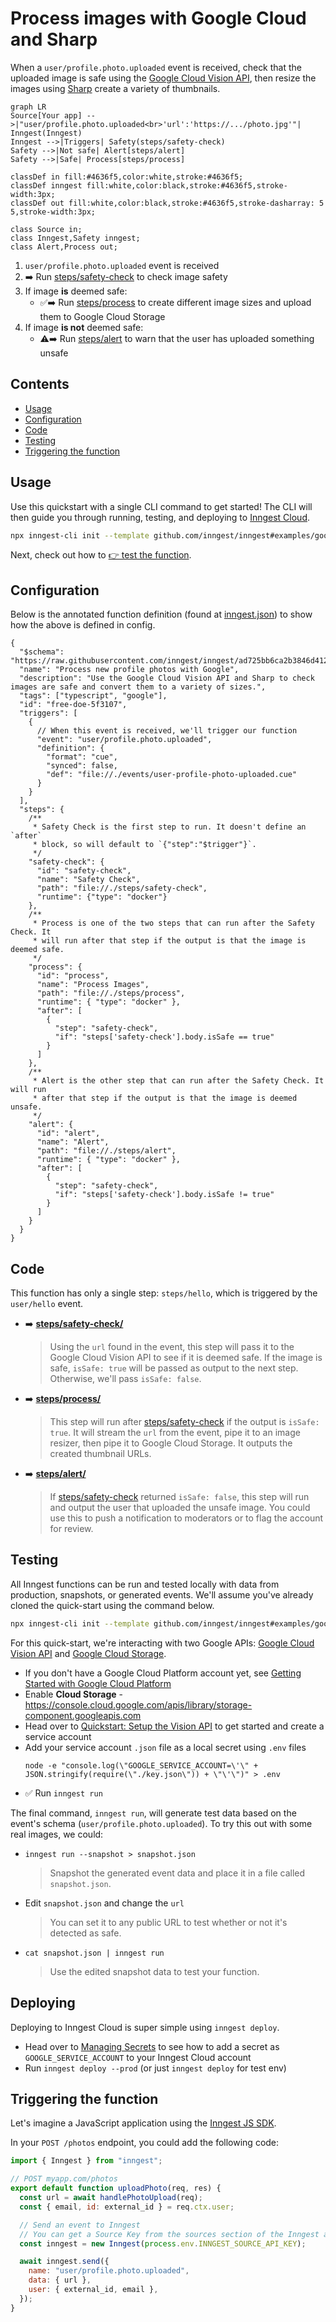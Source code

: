 # Process images with Google Cloud and Sharp

<!-- Insert a short summary of the function. It should be no longer than a single paragraph -->

When a `user/profile.photo.uploaded` event is received, check that the uploaded image is safe using the [Google Cloud Vision API](https://cloud.google.com/vision), then resize the images using [Sharp](https://www.npmjs.com/package/sharp) create a variety of thumbnails.

<!-- Define a flowchart to visually show how the function will work -->
<!-- https://mermaid.live/ is a great tool for this, and docs are at https://mermaid-js.github.io/mermaid/#/flowchart -->
```mermaid
graph LR
Source[Your app] -->|"user/profile.photo.uploaded<br>'url':'https://.../photo.jpg'"| Inngest(Inngest)
Inngest -->|Triggers| Safety(steps/safety-check)
Safety -->|Not safe| Alert[steps/alert]
Safety -->|Safe| Process[steps/process]

classDef in fill:#4636f5,color:white,stroke:#4636f5;
classDef inngest fill:white,color:black,stroke:#4636f5,stroke-width:3px;
classDef out fill:white,color:black,stroke:#4636f5,stroke-dasharray: 5 5,stroke-width:3px;

class Source in;
class Inngest,Safety inngest;
class Alert,Process out;
```

<!-- To go along with the visual diagram, you can optionally add some numbered steps here to show the same flow -->
<!-- This may not always be required or appropriate, e.g. if there are some async actions happening -->
1. `user/profile.photo.uploaded` event is received
2. ➡️ Run [steps/safety-check](steps/safety-check) to check image safety
3. If image **is** deemed safe:
   - ✅➡️ Run [steps/process](steps/process) to create different image sizes and upload them to Google Cloud Storage
4. If image **is not** deemed safe:
   - ⚠️➡️ Run [steps/alert](steps/alert) to warn that the user has uploaded something unsafe

## Contents

<!-- A table of contents for your example, covering a few key areas -->
- [Usage](#usage)
- [Configuration](#configuration)
- [Code](#code)
- [Testing](#testing)
- [Triggering the function](#triggering-the-function)

## Usage

<!-- A quick view of how to get started with the template. -->
<!-- The CLI can guide them -->
Use this quickstart with a single CLI command to get started! The CLI will then guide you through running, testing, and deploying to [Inngest Cloud](https//inngest.com/sign-up?ref=github-example).

```sh
npx inngest-cli init --template github.com/inngest/inngest#examples/google-process-images
```

Next, check out how to [👉 test the function](#testing).

## Configuration

<!-- An annotated version of the `inngest.json|cue` file to help the user firm up the understanding of how the config works.-->

Below is the annotated function definition (found at [inngest.json](/inngest.json)) to show how the above is defined in config.

```jsonc
{
  "$schema": "https://raw.githubusercontent.com/inngest/inngest/ad725bb6ca2b3846d412beb6ea8046e27a233154/schema.json",
  "name": "Process new profile photos with Google",
  "description": "Use the Google Cloud Vision API and Sharp to check images are safe and convert them to a variety of sizes.",
  "tags": ["typescript", "google"],
  "id": "free-doe-5f3107",
  "triggers": [
    {
      // When this event is received, we'll trigger our function
      "event": "user/profile.photo.uploaded",
      "definition": {
        "format": "cue",
        "synced": false,
        "def": "file://./events/user-profile-photo-uploaded.cue"
      }
    }
  ],
  "steps": {
    /**
     * Safety Check is the first step to run. It doesn't define an `after`
     * block, so will default to `{"step":"$trigger"}`.
     */
    "safety-check": {
      "id": "safety-check",
      "name": "Safety Check",
      "path": "file://./steps/safety-check",
      "runtime": {"type": "docker"}
    },
    /**
     * Process is one of the two steps that can run after the Safety Check. It
     * will run after that step if the output is that the image is deemed safe.
     */
    "process": {
      "id": "process",
      "name": "Process Images",
      "path": "file://./steps/process",
      "runtime": { "type": "docker" },
      "after": [
        {
          "step": "safety-check",
          "if": "steps['safety-check'].body.isSafe == true"
        }
      ]
    },
    /**
     * Alert is the other step that can run after the Safety Check. It will run
     * after that step if the output is that the image is deemed unsafe.
     */
    "alert": {
      "id": "alert",
      "name": "Alert",
      "path": "file://./steps/alert",
      "runtime": { "type": "docker" },
      "after": [
        {
          "step": "safety-check",
          "if": "steps['safety-check'].body.isSafe != true"
        }
      ]
    }
  }
}

```

## Code

This function has only a single step: `steps/hello`, which is triggered by the `user/hello` event.

<!-- A brief summary of where to find the various steps in the code and any other interesting configuration -->
- ➡️ [**steps/safety-check/**](steps/safety-check)
  > Using the `url` found in the event, this step will pass it to the Google Cloud Vision API to see if it is deemed safe. If the image is safe, `isSafe: true` will be passed as output to the next step. Otherwise, we'll pass `isSafe: false`.
- ➡️ [**steps/process/**](steps/process)
  > This step will run after [steps/safety-check](steps/safety-check) if the output is `isSafe: true`. It will stream the `url` from the event, pipe it to an image resizer, then pipe it to Google Cloud Storage. It outputs the created thumbnail URLs.
- ➡️ [**steps/alert/**](steps/alert)
  > If [steps/safety-check](steps/safety-check) returned `isSafe: false`, this step will run and output the user that uploaded the unsafe image. You could use this to push a notification to moderators or to flag the account for review.

## Testing

All Inngest functions can be run and tested locally with data from production, snapshots, or generated events. We'll assume you've already cloned the quick-start using the command below.

```sh
npx inngest-cli init --template github.com/inngest/inngest#examples/google-process-images
```

For this quick-start, we're interacting with two Google APIs: [Google Cloud Vision API](https://cloud.google.com/vision) and [Google Cloud Storage](https://cloud.google.com/storage).

- If you don't have a Google Cloud Platform account yet, see [Getting Started with Google Cloud Platform](https://console.cloud.google.com/getting-started)
- Enable **Cloud Storage** - https://console.cloud.google.com/apis/library/storage-component.googleapis.com
- Head over to [Quickstart: Setup the Vision API](https://cloud.google.com/vision/docs/setup) to get started and create a service account
- Add your service account `.json` file as a local secret using `.env` files
    ```
    node -e "console.log(\"GOOGLE_SERVICE_ACCOUNT=\'\" + JSON.stringify(require(\"./key.json\")) + \"\'\")" > .env
    ```
- ✅ Run `inngest run`

The final command, `inngest run`, will generate test data based on the event's schema (`user/profile.photo.uploaded`). To try this out with some real images, we could:

- `inngest run --snapshot > snapshot.json`
  > Snapshot the generated event data and place it in a file called `snapshot.json`.
- Edit `snapshot.json` and change the `url`
  > You can set it to any public URL to test whether or not it's detected as safe.
- `cat snapshot.json | inngest run`
  > Use the edited snapshot data to test your function.

## Deploying

Deploying to Inngest Cloud is super simple using `inngest deploy`.

- Head over to [Managing Secrets](https://www.inngest.com/docs/cloud/managing-secrets) to see how to add a secret as `GOOGLE_SERVICE_ACCOUNT` to your Inngest Cloud account
- Run `inngest deploy --prod` (or just `inngest deploy` for test env)

## Triggering the function

<!-- Instructions for how the user should trigger the function from their infrastructure (or source) -->

Let's imagine a JavaScript application using the [Inngest JS SDK](https://github.com/inngest/inngest-js#readme).

In your `POST /photos` endpoint, you could add the following code:

```js
import { Inngest } from "inngest";

// POST myapp.com/photos
export default function uploadPhoto(req, res) {
  const url = await handlePhotoUpload(req);
  const { email, id: external_id } = req.ctx.user;

  // Send an event to Inngest
  // You can get a Source Key from the sources section of the Inngest app
  const inngest = new Inngest(process.env.INNGEST_SOURCE_API_KEY);

  await inngest.send({
    name: "user/profile.photo.uploaded",
    data: { url },
    user: { external_id, email },
  });
}
```
